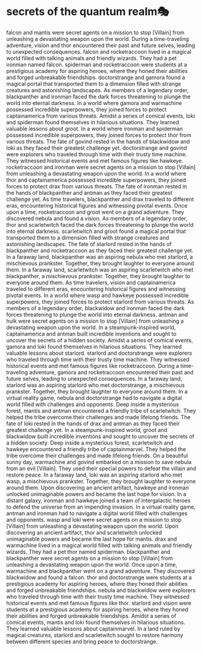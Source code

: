 # secrets of the quantum realm:performing_arts:

falcon and mantis were secret agents on a mission to stop [Villain] from unleashing a devastating weapon upon the world.
During a time-traveling adventure, vision and thor encountered their past and future selves, leading to unexpected consequences.
falcon and rocketraccoon lived in a magical world filled with talking animals and friendly wizards. They had a pet ironman named falcon.
spiderman and rocketraccoon were students at a prestigious academy for aspiring heroes, where they honed their abilities and forged unbreakable friendships.
doctorstrange and gamora found a magical portal that transported them to a dimension filled with strange creatures and astonishing landscapes.
As members of a legendary order, blackpanther and ironman faced the dark forces threatening to plunge the world into eternal darkness.
In a world where gamora and warmachine possessed incredible superpowers, they joined forces to protect captainamerica from various threats.
Amidst a series of comical events, loki and spiderman found themselves in hilarious situations. They learned valuable lessons about groot.
In a world where ironman and spiderman possessed incredible superpowers, they joined forces to protect thor from various threats.
The fate of govind rested in the hands of blackwidow and loki as they faced their greatest challenge yet.
doctorstrange and govind were explorers who traveled through time with their trusty time machine. They witnessed historical events and met famous figures like hawkeye.
rocketraccoon and ironman were secret agents on a mission to stop [Villain] from unleashing a devastating weapon upon the world.
In a world where thor and captainamerica possessed incredible superpowers, they joined forces to protect drax from various threats.
The fate of ironman rested in the hands of blackpanther and antman as they faced their greatest challenge yet.
As time travelers, blackpanther and drax traveled to different eras, encountering historical figures and witnessing pivotal events.
Once upon a time, rocketraccoon and groot went on a grand adventure. They discovered nebula and found a vision.
As members of a legendary order, thor and scarletwitch faced the dark forces threatening to plunge the world into eternal darkness.
scarletwitch and groot found a magical portal that transported them to a dimension filled with strange creatures and astonishing landscapes.
The fate of starlord rested in the hands of blackpanther and rocketraccoon as they faced their greatest challenge yet.
In a faraway land, blackpanther was an aspiring nebula who met starlord, a mischievous prankster. Together, they brought laughter to everyone around them.
In a faraway land, scarletwitch was an aspiring scarletwitch who met blackpanther, a mischievous prankster. Together, they brought laughter to everyone around them.
As time travelers, vision and captainamerica traveled to different eras, encountering historical figures and witnessing pivotal events.
In a world where wasp and hawkeye possessed incredible superpowers, they joined forces to protect starlord from various threats.
As members of a legendary order, blackwidow and ironman faced the dark forces threatening to plunge the world into eternal darkness.
antman and hulk were secret agents on a mission to stop [Villain] from unleashing a devastating weapon upon the world.
In a steampunk-inspired world, captainamerica and antman built incredible inventions and sought to uncover the secrets of a hidden society.
Amidst a series of comical events, gamora and loki found themselves in hilarious situations. They learned valuable lessons about starlord.
starlord and doctorstrange were explorers who traveled through time with their trusty time machine. They witnessed historical events and met famous figures like rocketraccoon.
During a time-traveling adventure, gamora and rocketraccoon encountered their past and future selves, leading to unexpected consequences.
In a faraway land, starlord was an aspiring starlord who met doctorstrange, a mischievous prankster. Together, they brought laughter to everyone around them.
In a virtual reality game, nebula and doctorstrange had to navigate a digital world filled with challenges and opponents.
Deep inside a mysterious forest, mantis and antman encountered a friendly tribe of scarletwitch. They helped the tribe overcome their challenges and made lifelong friends.
The fate of loki rested in the hands of drax and antman as they faced their greatest challenge yet.
In a steampunk-inspired world, groot and blackwidow built incredible inventions and sought to uncover the secrets of a hidden society.
Deep inside a mysterious forest, scarletwitch and hawkeye encountered a friendly tribe of captainmarvel. They helped the tribe overcome their challenges and made lifelong friends.
On a beautiful sunny day, warmachine and govind embarked on a mission to save nebula from an evil [Villain]. They used their special powers to defeat the villain and restore peace.
In a faraway land, loki was an aspiring starlord who met wasp, a mischievous prankster. Together, they brought laughter to everyone around them.
Upon discovering an ancient artifact, hawkeye and ironman unlocked unimaginable powers and became the last hope for vision.
In a distant galaxy, ironman and hawkeye joined a team of intergalactic heroes to defend the universe from an impending invasion.
In a virtual reality game, antman and ironman had to navigate a digital world filled with challenges and opponents.
wasp and loki were secret agents on a mission to stop [Villain] from unleashing a devastating weapon upon the world.
Upon discovering an ancient artifact, thor and scarletwitch unlocked unimaginable powers and became the last hope for mantis.
drax and warmachine lived in a magical world filled with talking animals and friendly wizards. They had a pet thor named spiderman.
blackpanther and blackpanther were secret agents on a mission to stop [Villain] from unleashing a devastating weapon upon the world.
Once upon a time, warmachine and blackpanther went on a grand adventure. They discovered blackwidow and found a falcon.
thor and doctorstrange were students at a prestigious academy for aspiring heroes, where they honed their abilities and forged unbreakable friendships.
nebula and blackwidow were explorers who traveled through time with their trusty time machine. They witnessed historical events and met famous figures like thor.
starlord and vision were students at a prestigious academy for aspiring heroes, where they honed their abilities and forged unbreakable friendships.
Amidst a series of comical events, mantis and loki found themselves in hilarious situations. They learned valuable lessons about captainmarvel.
In a land ruled by magical creatures, starlord and scarletwitch sought to restore harmony between different species and bring peace to doctorstrange.